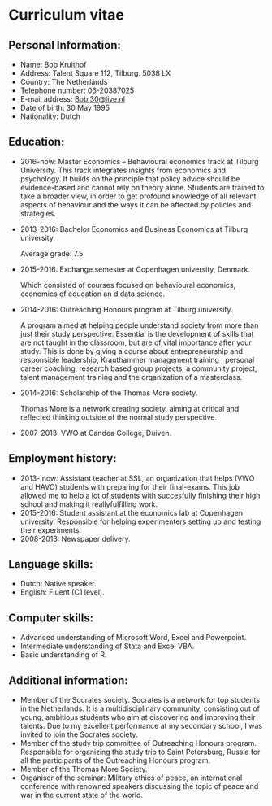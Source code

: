 # Curriculum vitae

Personal Information:
---------------------
-	Name:			Bob Kruithof
-	Address: 		Talent Square 112, Tilburg. 5038 LX
-	Country:		The Netherlands
-	Telephone number: 	06-20387025
-	E-mail address: 	Bob.30@live.nl
-	Date of birth: 		30 May 1995
-	Nationality: 		Dutch

Education:
---------------------
-	2016-now:		Master Economics – Behavioural economics track at Tilburg University.  This track integrates insights from economics and psychology. It builds on the principle that policy advice should be 	evidence-based and cannot rely on theory alone. Students are trained to take a broader view, in order to get profound 		knowledge of all relevant aspects of behaviour and the ways it can be affected by policies and strategies.
	
-	2013-2016: 		Bachelor Economics and Business Economics at Tilburg university. 
	
	Average grade: 7.5

-	2015-2016: 		Exchange semester at Copenhagen university, Denmark. 
	
	Which consisted of courses focused on behavioural economics, economics of education an	d data science.
-	2014-2016:		Outreaching Honours program at Tilburg university. 
	
	A program aimed at helping people understand society from more than just their study perspective. Essential is the 		development of skills that are not taught in the classroom, but are of vital importance after your study. This is done 		by giving a course about entrepreneurship and responsible leadership, Krauthammer management training , personal career 	coaching, research based group projects, a community project, talent management training and the organization of a 		masterclass.
	
-	2014-2016:		Scholarship of the Thomas More society. 
	
	Thomas More is a network creating society, aiming at critical and reflected thinking outside of the normal study 		perspective.
	
-	2007-2013: 		VWO at Candea College, Duiven.

Employment history:
---------------------
-	2013- now: 		Assistant teacher at SSL, an organization that helps (VWO and HAVO) 					students with preparing for their final-exams. This job allowed me to help a lot of students with succesfully finishing 	their high school and making it reallyfulfilling work.
-	2015-2016:		Student assistant at the economics lab at Copenhagen university. Responsible for 		helping experimenters setting up and testing 			their experiments. 
-	2008-2013: 		Newspaper delivery.

 
Language skills:
---------------------
-	Dutch: Native speaker.
-	English: Fluent (C1 level).

Computer skills:
---------------------
-	Advanced understanding of Microsoft Word, Excel and Powerpoint.
-	Intermediate understanding of Stata and Excel VBA.
-	Basic understanding of R.

Additional information: 
---------------------
-	Member of the Socrates society. Socrates is a network for top students in the Netherlands. It is a multidisciplinary		community, consisting out of young, ambitious students who aim at discovering and improving their talents. Due to my 		excellent performance at my secondary school, I was invited to join the Socrates society.
-	Member of the study trip committee of Outreaching Honours program.
	Responsible for organizing the study trip to Saint Petersburg, Russia for all the participants of the Outreaching 		Honours program. 
-	Member of the Thomas More Society. 
-	Organiser of the seminar: Military ethics of peace, an international conference with renowned speakers discussing the 		topic of peace and war in the current state of the world. 


